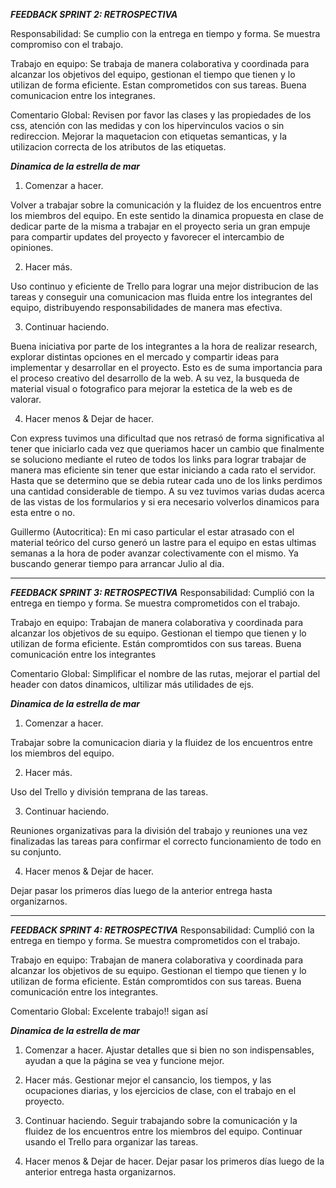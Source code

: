 ***FEEDBACK SPRINT 2: RETROSPECTIVA***

Responsabilidad: Se cumplio con la entrega en tiempo y forma. Se muestra compromiso con el trabajo.

Trabajo en equipo: Se trabaja de manera colaborativa y coordinada para alcanzar los objetivos del equipo, gestionan el tiempo que tienen y lo utilizan de forma eficiente. Estan comprometidos con sus tareas. Buena comunicacion entre los integranes.

Comentario Global: Revisen por favor las clases y las propiedades de los css, atención con las medidas y con los hipervinculos vacios o sin redireccion. Mejorar la maquetacion con etiquetas semanticas, y la utilizacion correcta de los atributos de las etiquetas.

***Dinamica de la estrella de mar***

1. Comenzar a hacer.

Volver a trabajar sobre la comunicación y la fluidez de los encuentros entre los miembros del equipo. En este sentido la dinamica propuesta en clase de dedicar parte de la misma a trabajar en el proyecto seria un gran empuje para compartir updates del proyecto y favorecer el intercambio de opiniones.

2. Hacer más.

Uso continuo y eficiente de Trello para lograr una mejor distribucion de las tareas y conseguir una comunicacion mas fluida entre los integrantes del equipo, distribuyendo responsabilidades de manera mas efectiva.
 
3. Continuar haciendo.

Buena iniciativa por parte de los integrantes a la hora de realizar research, explorar distintas opciones en el mercado y compartir ideas para implementar y desarrollar en el proyecto. Esto es de suma importancia para el proceso creativo del desarrollo de la web. A su vez, la busqueda de material visual o fotografico para mejorar la estetica de la web es de valorar.


4. Hacer menos & Dejar de hacer.

Con express tuvimos una dificultad que nos retrasó de forma significativa al tener que iniciarlo cada vez que queriamos hacer un cambio que finalmente se soluciono mediante el ruteo de todos los links para lograr trabajar de manera mas eficiente sin tener que estar iniciando a cada rato el servidor. Hasta que se determino que se debia rutear cada uno de los links perdimos una cantidad considerable de tiempo. A su vez tuvimos varias dudas acerca de las vistas de los formularios y si era necesario volverlos dinamicos para esta entre o no.

Guillermo (Autocritica): En mi caso particular el estar atrasado con el material teórico del curso generó un lastre para el equipo en estas ultimas semanas a la hora de poder avanzar colectivamente con el mismo. Ya buscando generar tiempo para arrancar Julio al dia.

_____________________________________________________________________________________________________________________________________________

***FEEDBACK SPRINT 3: RETROSPECTIVA***
Responsabilidad: Cumplió con la entrega en tiempo y forma. Se muestra comprometidos con el trabajo.

Trabajo en equipo: Trabajan de manera colaborativa y coordinada para alcanzar los objetivos de su equipo. Gestionan el tiempo que tienen y lo utilizan de forma eficiente. Están compromtidos con sus tareas. Buena comunicación entre los integrantes

Comentario Global: Simplificar el nombre de las rutas, mejorar el partial del header con datos dinamicos, ultilizar más utilidades de ejs.


***Dinamica de la estrella de mar***

1. Comenzar a hacer.

Trabajar sobre la comunicacion diaria y la fluidez de los encuentros entre los miembros del equipo. 

2. Hacer más.

Uso del Trello y división temprana de las tareas. 
 
3. Continuar haciendo.

Reuniones organizativas para la división del trabajo y reuniones una vez finalizadas las tareas para confirmar el correcto funcionamiento de todo en su conjunto.

4. Hacer menos & Dejar de hacer.

Dejar pasar los primeros días luego de la anterior entrega hasta organizarnos.


____________________________________________________________________________________________________________________________________________
***FEEDBACK SPRINT 4: RETROSPECTIVA***
Responsabilidad: Cumplió con la entrega en tiempo y forma. Se muestra comprometidos con el trabajo.

Trabajo en equipo:  Trabajan de manera colaborativa y coordinada para alcanzar los objetivos de su equipo. Gestionan el tiempo que tienen y lo utilizan de forma eficiente. Están compromtidos con sus tareas. Buena comunicación entre los integrantes.

Comentario Global:  Excelente trabajo!! sigan así


***Dinamica de la estrella de mar***

1. Comenzar a hacer.
   Ajustar detalles que si bien no son indispensables, ayudan a que la página se vea y funcione mejor.

2. Hacer más.
Gestionar mejor el cansancio, los tiempos, y las ocupaciones diarias, y los ejercicios de clase, con el trabajo en el proyecto.
 
3. Continuar haciendo.
Seguir trabajando sobre la comunicación y la fluidez de los encuentros entre los miembros del equipo. Continuar usando el Trello para organizar las tareas.

4. Hacer menos & Dejar de hacer.
Dejar pasar los primeros días luego de la anterior entrega hasta organizarnos.